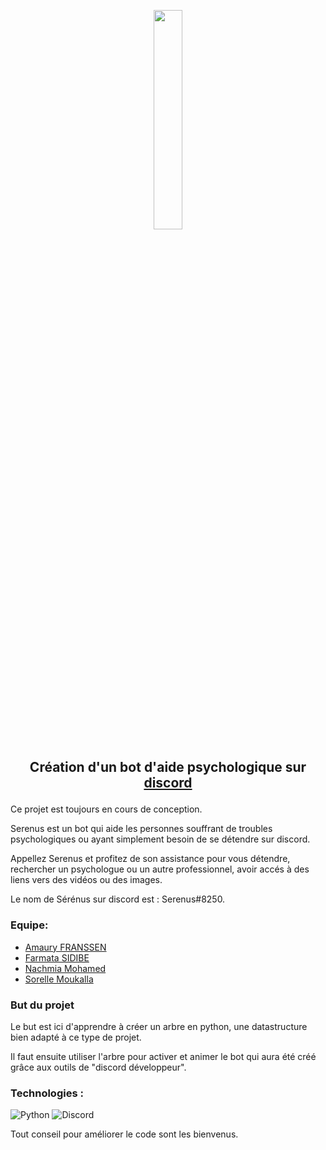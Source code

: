 <p align="center">
  <img width="30%" src="https://images.unsplash.com/photo-1507146153580-69a1fe6d8aa1?ixlib=rb-1.2.1&ixid=MnwxMjA3fDB8MHxwaG90by1wYWdlfHx8fGVufDB8fHx8&auto=format&fit=crop&w=1170&q=80" />
</p>

## <p align="center"> Création d'un bot d'aide psychologique sur <a href="https://discord.com/"> discord </a> </p>

Ce projet est toujours en cours de conception. 

Serenus est un bot qui aide les personnes souffrant de troubles psychologiques ou ayant simplement besoin de se détendre sur discord.<br/> 

Appellez Serenus et profitez de son assistance pour vous détendre, rechercher un psychologue ou un autre professionnel, avoir accés à des liens vers des vidéos ou des images.

Le nom de Sérénus sur discord est : Serenus#8250.

### Equipe: 

- [Amaury FRANSSEN](https://github.com/ExploryKod) 
- [Farmata SIDIBE](https://github.com/Farmata-sidibe)
- [Nachmia Mohamed](https://github.com/Nachmia)
- [Sorelle Moukalla](https://github.com/MklSorelle)

### But du projet

Le but est ici d'apprendre à créer un arbre en python, une datastructure bien adapté à ce type de projet.

Il faut ensuite utiliser l'arbre pour activer et animer le bot qui aura été créé grâce aux outils de "discord développeur".

### Technologies : 
![Python](https://img.shields.io/badge/python-3670A0?style=for-the-badge&logo=python&logoColor=ffdd54)
![Discord](https://img.shields.io/badge/%3CServer%3E-%237289DA.svg?style=for-the-badge&logo=discord&logoColor=white)
   
Tout conseil pour améliorer le code sont les bienvenus.
